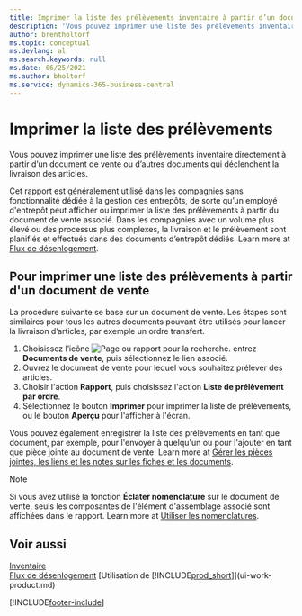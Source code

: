 ```yaml
---
title: Imprimer la liste des prélèvements inventaire à partir d’un document de vente
description: 'Vous pouvez imprimer une liste des prélèvements inventaire directement à partir d''un document de vente, des ventes, de la facture et d''autres documents vente sortants.'
author: brentholtorf
ms.topic: conceptual
ms.devlang: al
ms.search.keywords: null
ms.date: 06/25/2021
ms.author: bholtorf
ms.service: dynamics-365-business-central
---
```

# Imprimer la liste des prélèvements

Vous pouvez imprimer une liste des prélèvements inventaire directement à partir d’un document de vente ou d’autres documents qui déclenchent la livraison des articles.

Cet rapport est généralement utilisé dans les compagnies sans fonctionnalité dédiée à la gestion des entrepôts, de sorte qu’un employé d'entrepôt peut afficher ou imprimer la liste des prélèvements à partir du document de vente associé. Dans les compagnies avec un volume plus élevé ou des processus plus complexes, la livraison et le prélèvement sont planifiés et effectués dans des documents d’entrepôt dédiés. Learn more at [Flux de désenlogement](design-details-outbound-warehouse-flow.md).

## Pour imprimer une liste des prélèvements à partir d'un document de vente

La procédure suivante se base sur un document de vente. Les étapes sont similaires pour tous les autres documents pouvant être utilisés pour lancer la livraison d’articles, par exemple un ordre transfert.

1. Choisissez l’icône ![Page ou rapport pour la recherche.](media/ui-search/search_small.png "Icône Page ou rapport pour la recherche") entrez **Documents de vente**, puis sélectionnez le lien associé.  
2. Ouvrez le document de vente pour lequel vous souhaitez prélever des articles.  
3. Choisir l'action **Rapport**, puis choisissez l'action **Liste de prélèvement par ordre**.  
4. Sélectionnez le bouton **Imprimer** pour imprimer la liste de prélèvements, ou le bouton **Aperçu** pour l'afficher à l'écran.

Vous pouvez également enregistrer la liste des prélèvements en tant que document, par exemple, pour l'envoyer à quelqu'un ou pour l'ajouter en tant que pièce jointe au document de vente. Learn more at [Gérer les pièces jointes, les liens et les notes sur les fiches et les documents](ui-how-add-link-to-record.md).

> [!NOTE]
> Si vous avez utilisé la fonction **Éclater nomenclature** sur le document de vente, seuls les composantes de l'élément d'assemblage associé sont affichées dans le rapport. Learn more at [Utiliser les nomenclatures](inventory-how-work-BOMs.md).

## Voir aussi

[Inventaire](inventory-manage-inventory.md)  
[Flux de désenlogement](design-details-outbound-warehouse-flow.md)
[Utilisation de [!INCLUDE[prod_short](includes/prod_short.md)]](ui-work-product.md)  

[!INCLUDE[footer-include](includes/footer-banner.md)]
